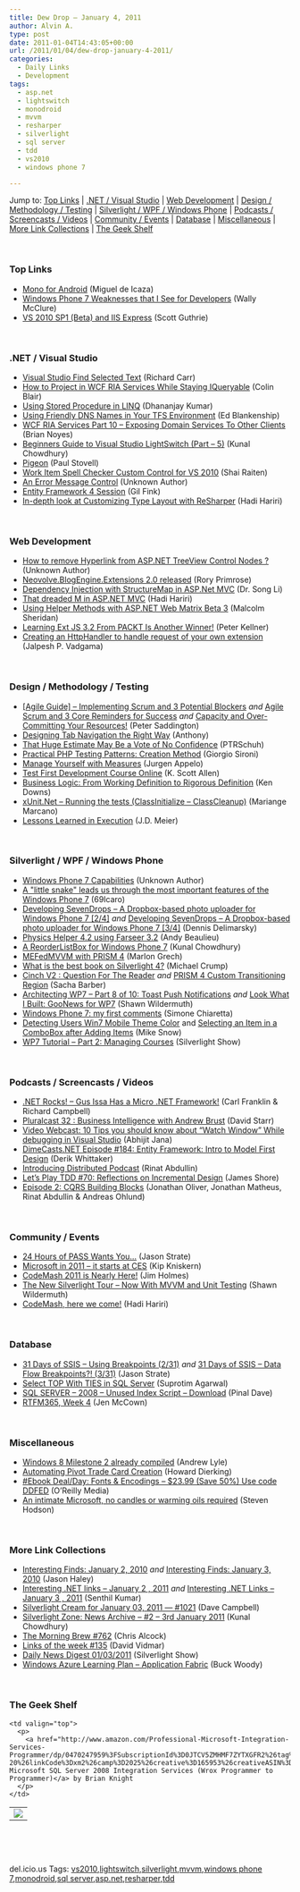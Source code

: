```yaml
---
title: Dew Drop – January 4, 2011
author: Alvin A.
type: post
date: 2011-01-04T14:43:05+00:00
url: /2011/01/04/dew-drop-january-4-2011/
categories:
  - Daily Links
  - Development
tags:
  - asp.net
  - lightswitch
  - monodroid
  - mvvm
  - resharper
  - silverlight
  - sql server
  - tdd
  - vs2010
  - windows phone 7

---
```

Jump to: [Top Links][1] | [.NET / Visual Studio][2] | [Web Development][3] | [Design / Methodology / Testing][4] | [Silverlight / WPF / Windows Phone][5] | [Podcasts / Screencasts / Videos][6] | [Community / Events][7] | [Database][8] | [Miscellaneous][9] | [More Link Collections][10] | [The Geek Shelf][11] 

&#160;

### <a name="top"></a>Top Links

  * [Mono for Android][12] (Miguel de Icaza)
  * [Windows Phone 7 Weaknesses that I See for Developers][13] (Wally McClure)
  * [VS 2010 SP1 (Beta) and IIS Express][14] (Scott Guthrie)

&#160;

### <a name="dotnet"></a>.NET / Visual Studio

  * [Visual Studio Find Selected Text][15] (Richard Carr)
  * [How to Project in WCF RIA Services While Staying IQueryable][16] (Colin Blair)
  * [Using Stored Procedure in LINQ][17] (Dhananjay Kumar)
  * [Using Friendly DNS Names in Your TFS Environment][18] (Ed Blankenship)
  * [WCF RIA Services Part 10 &#8211; Exposing Domain Services To Other Clients][19] (Brian Noyes)
  * [Beginners Guide to Visual Studio LightSwitch (Part &#8211; 5)][20] (Kunal Chowdhury)
  * [Pigeon][21] (Paul Stovell)
  * [Work Item Spell Checker Custom Control for VS 2010][22] (Shai Raiten)
  * [An Error Message Control][23] (Unknown Author)
  * [Entity Framework 4 Session][24] (Gil Fink)
  * [In-depth look at Customizing Type Layout with ReSharper][25] (Hadi Hariri)

&#160;

### <a name="web"></a>Web Development

  * [How to remove Hyperlink from ASP.NET TreeView Control Nodes ?][26] (Unknown Author)
  * [Neovolve.BlogEngine.Extensions 2.0 released][27] (Rory Primrose)
  * [Dependency Injection with StructureMap in ASP.Net MVC][28] (Dr. Song Li)
  * [That dreaded M in ASP.NET MVC][29] (Hadi Hariri)
  * [Using Helper Methods with ASP.NET Web Matrix Beta 3][30] (Malcolm Sheridan)
  * [Learning Ext JS 3.2 From PACKT Is Another Winner!][31] (Peter Kellner)
  * [Creating an HttpHandler to handle request of your own extension][32] (Jalpesh P. Vadgama)

&#160;

### <a name="design"></a>Design / Methodology / Testing

  * [[Agile Guide] – Implementing Scrum and 3 Potential Blockers][33] _and_ [Agile Scrum and 3 Core Reminders for Success][34] _and_ [Capacity and Over-Committing Your Resources!][35] (Peter Saddington)
  * [Designing Tab Navigation the Right Way][36] (Anthony)
  * [That Huge Estimate May Be a Vote of No Confidence][37] (PTRSchuh)
  * [Practical PHP Testing Patterns: Creation Method][38] (Giorgio Sironi)
  * [Manage Yourself with Measures][39] (Jurgen Appelo)
  * [Test First Development Course Online][40] (K. Scott Allen)
  * [Business Logic: From Working Definition to Rigorous Definition][41] (Ken Downs)
  * [xUnit.Net – Running the tests (ClassInitialize – ClassCleanup)][42] (Mariange Marcano)
  * [Lessons Learned in Execution][43] (J.D. Meier)

&#160;

### <a name="silverlight"></a>Silverlight / WPF / Windows Phone

  * [Windows Phone 7 Capabilities][44] (Unknown Author)
  * [A "little snake" leads us through the most important features of the Windows Phone 7][45] (69Icaro)
  * [Developing SevenDrops &#8211; A Dropbox-based photo uploader for Windows Phone 7 [2/4]][46] _and_ [Developing SevenDrops &#8211; A Dropbox-based photo uploader for Windows Phone 7 [3/4]][47] (Dennis Delimarsky)
  * [Physics Helper 4.2 using Farseer 3.2][48] (Andy Beaulieu)
  * [A ReorderListBox for Windows Phone 7][49] (Kunal Chowdhury)
  * [MEFedMVVM with PRISM 4][50] (Marlon Grech)
  * [What is the best book on Silverlight 4?][51] (Michael Crump)
  * [Cinch V2 : Question For The Reader][52] _and_ [PRISM 4 Custom Transitioning Region][53] (Sacha Barber)
  * [Architecting WP7 &#8211; Part 8 of 10: Toast Push Notifications][54] _and_ [Look What I Built: GooNews for WP7][55] (Shawn Wildermuth)
  * [Windows Phone 7: my first comments][56] (Simone Chiaretta)
  * [Detecting Users Win7 Mobile Theme Color][57] and [Selecting an Item in a ComboBox after Adding Items][58] (Mike Snow)
  * [WP7 Tutorial – Part 2: Managing Courses][59] (Silverlight Show)

&#160;

### <a name="podcasts"></a>Podcasts / Screencasts / Videos

  * <a href="http://www.dotnetrocks.com/default.aspx?ShowNum=625" target="_blank">.NET Rocks! &#8211; Gus Issa Has a Micro .NET Framework!</a> (Carl Franklin & Richard Campbell)
  * [Pluralcast 32 : Business Intelligence with Andrew Brust][60] (David Starr)
  * [Video Webcast: 10 Tips you should know about “Watch Window” While debugging in Visual Studio][61] (Abhijit Jana)
  * [DimeCasts.NET Episode #184: Entity Framework: Intro to Model First Design][62] (Derik Whittaker)
  * [Introducing Distributed Podcast][63] (Rinat Abdullin)
  * [Let&#8217;s Play TDD #70: Reflections on Incremental Design][64] (James Shore)
  * [Episode 2: CQRS Building Blocks][65] (Jonathan Oliver, Jonathan Matheus, Rinat Abdullin & Andreas Ohlund)

&#160;

### <a name="events"></a>Community / Events

  * [24 Hours of PASS Wants You…][66] (Jason Strate)
  * [Microsoft in 2011 – it starts at CES][67] (Kip Kniskern)
  * [CodeMash 2011 is Nearly Here!][68] (Jim Holmes)
  * [The New Silverlight Tour &#8211; Now With MVVM and Unit Testing][69] (Shawn Wildermuth)
  * [CodeMash, here we come!][70] (Hadi Hariri)

&#160;

### <a name="db"></a>Database

  * [31 Days of SSIS – Using Breakpoints (2/31)][71] _and_ [31 Days of SSIS – Data Flow Breakpoints?! (3/31)][72] (Jason Strate)
  * [Select TOP With TIES in SQL Server][73] (Suprotim Agarwal)
  * [SQL SERVER – 2008 – Unused Index Script – Download][74] (Pinal Dave)
  * [RTFM365, Week 4][75] (Jen McCown)

&#160;

### <a name="misc"></a>Miscellaneous

  * [Windows 8 Milestone 2 already compiled][76] (Andrew Lyle)
  * [Automating Pivot Trade Card Creation][77] (Howard Dierking)
  * [#Ebook Deal/Day: Fonts & Encodings &#8211; $23.99 (Save 50%) Use code DDFED][78] (O&#8217;Reilly Media)
  * [An intimate Microsoft, no candles or warming oils required][79] (Steven Hodson)

&#160;

### <a name="links"></a>More Link Collections

  * [Interesting Finds: January 2, 2010][80] _and_ [Interesting Finds: January 3, 2010][81] (Jason Haley)
  * [Interesting .NET links – January 2 , 2011][82] _and_ [Interesting .NET Links – January 3 , 2011][83] (Senthil Kumar)
  * [Silverlight Cream for January 03, 2011 &#8212; #1021][84] (Dave Campbell)
  * [Silverlight Zone: News Archive &#8211; #2 &#8211; 3rd January 2011][85] (Kunal Chowdhury)
  * [The Morning Brew #762][86] (Chris Alcock)
  * [Links of the week #135][87] (David Vidmar)
  * [Daily News Digest 01/03/2011][88] (Silverlight Show)
  * [Windows Azure Learning Plan &#8211; Application Fabric][89] (Buck Woody)

&#160;

### <a name="shelf"></a>The Geek Shelf

<table border="0" cellspacing="0" cellpadding="0">
  <tr>
    <td>
      <img data-recalc-dims="1" decoding="async" src="https://i0.wp.com/ecx.images-amazon.com/images/I/51pnGZioH6L._SL160_.jpg?w=660" />
    </td>
    
    <td valign="top">
      <p>
        <a href="http://www.amazon.com/Professional-Microsoft-Integration-Services-Programmer/dp/0470247959%3FSubscriptionId%3D0JTCV5ZMHMF7ZYTXGFR2%26tag%3Dbrdicr-20%26linkCode%3Dxm2%26camp%3D2025%26creative%3D165953%26creativeASIN%3D0470247959">Professional Microsoft SQL Server 2008 Integration Services (Wrox Programmer to Programmer)</a> by Brian Knight
      </p>
    </td>
  </tr>
</table>

&#160;

<div style="padding-bottom: 0px; margin: 0px; padding-left: 0px; padding-right: 0px; display: inline; float: none; padding-top: 0px" id="scid:C16BAC14-9A3D-4c50-9394-FBFEF7A93539:6d8b7922-95b1-4ac7-88f2-ef3dda60b673" class="wlWriterEditableSmartContent">
  <!--dotnetkickit-->
</div>

&#160;

<div style="padding-bottom: 0px; margin: 0px; padding-left: 0px; padding-right: 0px; display: inline; float: none; padding-top: 0px" id="scid:0767317B-992E-4b12-91E0-4F059A8CECA8:cb76aa1b-e457-4507-8ac2-6a7c54337073" class="wlWriterEditableSmartContent">
  del.icio.us Tags: <a href="http://del.icio.us/popular/vs2010" rel="tag">vs2010</a>,<a href="http://del.icio.us/popular/lightswitch" rel="tag">lightswitch</a>,<a href="http://del.icio.us/popular/silverlight" rel="tag">silverlight</a>,<a href="http://del.icio.us/popular/mvvm" rel="tag">mvvm</a>,<a href="http://del.icio.us/popular/windows+phone+7" rel="tag">windows phone 7</a>,<a href="http://del.icio.us/popular/monodroid" rel="tag">monodroid</a>,<a href="http://del.icio.us/popular/sql+server" rel="tag">sql server</a>,<a href="http://del.icio.us/popular/asp.net" rel="tag">asp.net</a>,<a href="http://del.icio.us/popular/resharper" rel="tag">resharper</a>,<a href="http://del.icio.us/popular/tdd" rel="tag">tdd</a>
</div>

 [1]: https://morningdew-bpc6g3a0fgaxdxcu.eastus2-01.azurewebsites.net/#top
 [2]: https://morningdew-bpc6g3a0fgaxdxcu.eastus2-01.azurewebsites.net/#dotnet
 [3]: https://morningdew-bpc6g3a0fgaxdxcu.eastus2-01.azurewebsites.net/#web
 [4]: https://morningdew-bpc6g3a0fgaxdxcu.eastus2-01.azurewebsites.net/#design
 [5]: https://morningdew-bpc6g3a0fgaxdxcu.eastus2-01.azurewebsites.net/#silverlight
 [6]: https://morningdew-bpc6g3a0fgaxdxcu.eastus2-01.azurewebsites.net/#podcasts
 [7]: https://morningdew-bpc6g3a0fgaxdxcu.eastus2-01.azurewebsites.net/#events
 [8]: https://morningdew-bpc6g3a0fgaxdxcu.eastus2-01.azurewebsites.net/#db
 [9]: https://morningdew-bpc6g3a0fgaxdxcu.eastus2-01.azurewebsites.net/#misc
 [10]: https://morningdew-bpc6g3a0fgaxdxcu.eastus2-01.azurewebsites.net/#links
 [11]: https://morningdew-bpc6g3a0fgaxdxcu.eastus2-01.azurewebsites.net/#shelf
 [12]: http://tirania.org/blog/archive/2011/Jan-04.html
 [13]: http://morewally.com/cs/blogs/wallym/archive/2011/01/03/windows-phone-7-weaknesses-that-i-see-for-developers.aspx
 [14]: http://weblogs.asp.net/scottgu/archive/2011/01/03/vs-2010-sp1-beta-and-iis-developer-express.aspx
 [15]: http://feedproxy.google.com/~r/BlackwaspLatestAdditions/~3/obqIeI5l8xY/VSFindSelected.aspx
 [16]: http://www.riaservicesblog.com/Blog/post/How-to-Project-in-WCF-RIA-Services-While-Staying-IQueryable.aspx
 [17]: http://debugmode.net/2011/01/03/using-stored-procedure-in-linq/
 [18]: http://feedproxy.google.com/~r/EdSquared/~3/RPwum94j7Hg/Using+Friendly+DNS+Names+In+Your+TFS+Environment.aspx
 [19]: http://feedproxy.google.com/~r/silverlightshow/~3/b4iS2zahyMo/WCF-RIA-Services-Part-10-Exposing-Domain-Services-To-Other-Clients.aspx
 [20]: http://feedproxy.google.com/~r/silverlightshow/~3/xVWgX_SOM1k/Beginners-Guide-to-Visual-Studio-LightSwitch-Part-5.aspx
 [21]: http://www.paulstovell.com/pigeon
 [22]: http://feedproxy.google.com/~r/ShaiRaiten/~3/MhlAxAsQLdg/work-item-spell-checker-custom-control-for-vs-2010.aspx
 [23]: http://www.blackbeltcoder.com/Articles/aspnetcontrols/an-error-message-control
 [24]: http://feedproxy.google.com/~r/GilFinkBlog/~3/b9XzyH8LnQA/entity-framework-4-session.aspx
 [25]: http://blogs.jetbrains.com/dotnet/2011/01/in-depth-look-at-customizing-type-layout-with-resharper/
 [26]: http://dailydotnettips.com/2011/01/03/how-to-remove-hyperlink-from-asp-net-treeview-control-nodes/
 [27]: http://feedproxy.google.com/~r/RoryPrimrose/~3/uhBkxQ6_z8Q/post.aspx
 [28]: http://www.codeproject.com/KB/aspnet/IOCStructureMapMVC.aspx
 [29]: http://feedproxy.google.com/~r/Devlicious/~3/pbwbf3n55sc/that-dreaded-m-in-asp-net-mvc.aspx
 [30]: http://feedproxy.google.com/~r/netCurryRecentArticles/~3/5Uu3cfjCksw/ShowArticle.aspx
 [31]: http://feedproxy.google.com/~r/Peterkellnernet/~3/D-u3hkAzbqg/
 [32]: http://feedproxy.google.com/~r/blogspot/DotNetJaps/~3/2qC2o1k367k/creating-httphandler-to-handle-request.html
 [33]: http://feedproxy.google.com/~r/agilescout/~3/8yazA6-StdE/
 [34]: http://feedproxy.google.com/~r/agilescout/~3/xOZtqLkJn60/
 [35]: http://feedproxy.google.com/~r/agilescout/~3/wiKjFJzDleM/
 [36]: http://feedproxy.google.com/~r/uxmovement/~3/n5eJJMdWagM/designing-tab-navigation-the-right-way
 [37]: http://feeds.dzone.com/~r/zones/agile/~3/2nxsSqE7F-g/huge-estimate-may-be-vote-no
 [38]: http://feeds.dzone.com/~r/zones/css/~3/7YgsOZOYBxU/practical-php-testing-patterns-20
 [39]: http://feedproxy.google.com/~r/noop/~3/wbxLrlMBoIk/manage-yourself-with-measures.html
 [40]: http://odetocode.com/Blogs/scott/archive/2011/01/03/test-first-development-course-online.aspx
 [41]: http://database-programmer.blogspot.com/2011/01/business-logic-from-working-definition.html
 [42]: http://feedproxy.google.com/~r/MariaMarcano/~3/etv8KgdP2zY/xunitnet-running-tests-classinitialize.html
 [43]: http://feedproxy.google.com/~r/jmeier/~3/eWS752mHtjs/lessons-learned-in-execution.aspx
 [44]: http://compiledexperience.com/blog/posts/windows-phone-7-capabilities
 [45]: http://www.codeproject.com/KB/windows-phone-7/SnakeMobile.aspx
 [46]: http://feeds.dzone.com/~r/zones/dotnet/~3/wdkF9YEzpZs/developing-sevendrops-dropbox-0
 [47]: http://feeds.dzone.com/~r/zones/dotnet/~3/EprYfZ4ozHU/developing-sevendrops-dropbox-1
 [48]: http://www.andybeaulieu.com/Default.aspx?tabid=67&EntryID=211
 [49]: http://www.silverlight-zone.com/2011/01/reorderlistbox-for-windows-phone-7.html
 [50]: http://marlongrech.wordpress.com/2011/01/03/mefedmvvm-with-prism-4/
 [51]: http://michaelcrump.net/archive/2011/01/03/what-is-the-best-book-on-silverlight-4.aspx
 [52]: http://sachabarber.net/?p=856
 [53]: http://sachabarber.net/?p=859
 [54]: http://wildermuth.com/2011/01/02/Architecting_WP7_-_Part_8_of_10_Toast_Push_Notifications
 [55]: http://wildermuth.com/2011/01/02/Look_What_I_Built_GooNews_for_WP7
 [56]: http://feedproxy.google.com/~r/Codeclimber/~3/YBHfceVf5vg/Windows-Phone-7-my-first-comments.aspx
 [57]: http://www.michaelsnow.com/2011/01/03/detecting-users-win7-mobile-theme-color/
 [58]: http://www.michaelsnow.com/2011/01/03/selecting-an-item-in-a-combobox-after-adding-items/
 [59]: http://feedproxy.google.com/~r/silverlightshow/~3/CYGeZpHIZeY/WP7-Tutorial-Part-2-Managing-Courses.aspx
 [60]: http://feedproxy.google.com/~r/pluralcast/~3/OUiYD1SxwmU/pluralcast-32-business-intelligence-with-andrew-brust.aspx
 [61]: http://abhijitjana.net/2011/01/03/video-webcast-10-tips-you-should-know-about-%e2%80%9cwatch-window%e2%80%9d-while-debugging-in-visual-studio/
 [62]: http://feedproxy.google.com/~r/Dimecastsnet--InformAndEducateIn10MinutesOrLess/~3/OFAcHYNbwss/184
 [63]: http://feeds.abdullin.com/~r/RinatAbdullin/~3/T5b8Sy7rNIY/introducing-distributed-podcast.html
 [64]: http://feeds.dzone.com/~r/zones/agile/~3/eAA89kFp_WI/lets-play-tdd-70-reflections
 [65]: http://feedproxy.google.com/~r/DistributedPodcast/~3/Vkm1dzFuCbo/episode-2-cqrs-building-block
 [66]: http://feedproxy.google.com/~r/sqlserverpedia/~3/3IqP8kQ3Mhg/
 [67]: http://feedproxy.google.com/~r/liveside/~3/KefASsxFvPo/
 [68]: http://frazzleddad.blogspot.com/2011/01/codemash-2011-is-nearly-here.html
 [69]: http://wildermuth.com/2011/01/02/The_New_Silverlight_Tour_-_Now_With_MVVM_and_Unit_Testing
 [70]: http://blogs.jetbrains.com/dotnet/2011/01/codemash-here-we-come/
 [71]: http://feedproxy.google.com/~r/sqlserverpedia/~3/WpuGIKiepMQ/
 [72]: http://feedproxy.google.com/~r/sqlserverpedia/~3/rQjCGl8FIus/
 [73]: http://feedproxy.google.com/~r/sqlservercurry/blog/~3/jFoGzCwmyDs/select-top-with-ties-in-sql-server.html
 [74]: http://blog.sqlauthority.com/2011/01/04/sql-server-2008-unused-index-script-download/
 [75]: http://feedproxy.google.com/~r/sqlserverpedia/~3/NO8_VXJY2Kw/
 [76]: http://www.neowin.net/news/windows-8-milestone-2-already-compiled
 [77]: http://feedproxy.google.com/~r/CodeBetter/~3/W147brtzEZo/
 [78]: http://feeds.oreilly.com/~r/oreilly/news/~3/OD5qzIRblDM/
 [79]: http://feedproxy.google.com/~r/Winextra/~3/09qQth8xWI4/
 [80]: http://jasonhaley.com/blog/post.aspx?id=a3779c5d-b858-42e2-81b0-146182a5ed80
 [81]: http://jasonhaley.com/blog/post.aspx?id=43b3f857-572a-4b41-8232-8da22a439d94
 [82]: http://techblog.ginktage.com/2011/01/interesting-net-links-january-2-2011/
 [83]: http://techblog.ginktage.com/2011/01/interesting-net-links-january-3-2011/
 [84]: http://geekswithblogs.net/WynApseTechnicalMusings/archive/2011/01/03/143333.aspx
 [85]: http://feedproxy.google.com/~r/kunal2383/~3/YtEO5FukTng/silverlight-zone-news-archive-2-3rd.html
 [86]: http://feedproxy.google.com/~r/ReflectivePerspective/~3/VCOElvMgRlM/
 [87]: http://feeds.vidmar.net/~r/BiteMyBytes/~3/GfvA885rv74/links-of-the-week-135.aspx
 [88]: http://feedproxy.google.com/~r/silverlightshow/~3/ude_COctwZc/Daily-News-Digest-01-03-2011.aspx
 [89]: http://blogs.msdn.com/b/buckwoody/archive/2011/01/04/ndows-azure-learning-plan-application-fabric.aspx